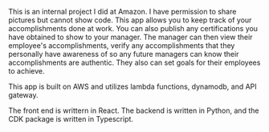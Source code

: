 This is an internal project I did at Amazon. I have permission to share pictures but cannot show code. This app allows you to keep track of your accomplishments done at work. You can also publish any certifications you have obtained to show to your manager.
The manager can then view their employee's accomplishments, verify any accomplishments that they personally have awareness of so any future managers can know their accomplishments are authentic. They also can set goals for their employees to achieve. 

This app is built on AWS and utilizes lambda functions, dynamodb, and API gateway. 

The front end is writtern in React. The backend is written in Python, and the CDK package is written in Typescript.
